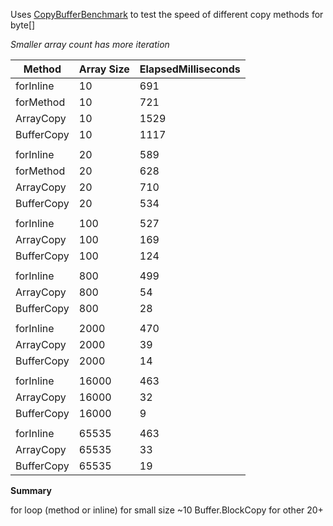 Uses [CopyBufferBenchmark](./CopyBufferBenchmark.cs) to test the speed of different copy methods for byte[]

*Smaller array count has more iteration*

|  Method      |  Array Size  |  ElapsedMilliseconds |
|--------------|--------------|----------------------|
|  forInline   |  10          |   691                |
|  forMethod   |  10          |   721                |
|  ArrayCopy   |  10          |   1529               |
|  BufferCopy  |  10          |   1117               |
|              |              |                      |
|  forInline   |  20          |   589                |
|  forMethod   |  20          |   628                |
|  ArrayCopy   |  20          |   710                |
|  BufferCopy  |  20          |   534                |
|              |              |                      |
|  forInline   |  100         |   527                |
|  ArrayCopy   |  100         |   169                |
|  BufferCopy  |  100         |   124                |
|              |              |                      |
|  forInline   |  800         |   499                |
|  ArrayCopy   |  800         |   54                 |
|  BufferCopy  |  800         |   28                 |
|              |              |                      |
|  forInline   |  2000        |   470                |
|  ArrayCopy   |  2000        |   39                 |
|  BufferCopy  |  2000        |   14                 |
|              |              |                      |
|  forInline   |  16000       |   463                |
|  ArrayCopy   |  16000       |   32                 |
|  BufferCopy  |  16000       |   9                  |
|              |              |                      |
|  forInline   |  65535       |   463                |
|  ArrayCopy   |  65535       |   33                 |
|  BufferCopy  |  65535       |   19                 |

**Summary**

for loop (method or inline) for small size ~10
Buffer.BlockCopy for other 20+



